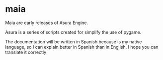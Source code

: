 # maia
Maia are early releases of Asura Engine.

Asura is a series of scripts created for simplify the use of pygame.

The documentation will be written in Spanish because is my native language, so I can explain better in Spanish than in English. I hope you can translate it correctly
